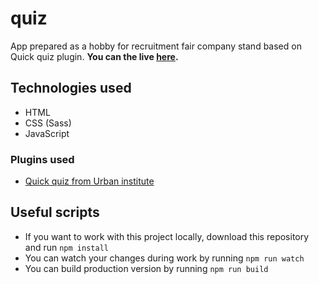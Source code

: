 # quiz
App prepared as a hobby for recruitment fair company stand based on Quick quiz plugin.
**You can the live [here](https://galdranorn.github.io/quiz/).**

## Technologies used
  - HTML
  - CSS (Sass)
  - JavaScript

### Plugins used  
  - [Quick quiz from Urban institute](http://urbaninstitute.github.io/quick-quiz/)

## Useful scripts
  - If you want to work with this project locally, download this repository and run `npm install`
  - You can watch your changes during work by running `npm run watch`
  - You can build production version by running `npm run build`
